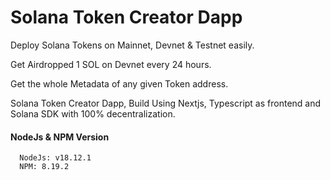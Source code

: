 
# Solana Token Creator Dapp

Deploy Solana Tokens on Mainnet, Devnet & Testnet easily.

Get Airdropped 1 SOL on Devnet every 24 hours.

Get the whole Metadata of any given Token address.

Solana Token Creator Dapp, Build Using Nextjs, Typescript as frontend and Solana SDK with 100% decentralization.


#### NodeJs & NPM Version

```https://nodejs.org/en/download
  NodeJs: v18.12.1
  NPM: 8.19.2
```